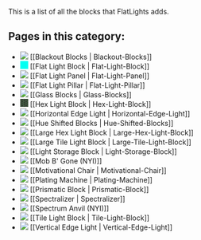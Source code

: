 This is a list of all the blocks that FlatLights adds.

## Pages in this category:
- ![](https://github.com/Electroblob77/Wizardry/blob/1.12.2/src/main/resources/assets/ebwizardry/textures/blocks/arcane_workbench_top.png) [[Blackout Blocks | Blackout-Blocks]]
- ![](https://github.com/Syi-I/FlatLights/blob/gear_beta/src/main/resources/assets/flatlights/textures/block/flatblock/cyan_flatblock.png) [[Flat Light Block | Flat-Light-Block]]
- ![](https://github.com/Electroblob77/Wizardry/blob/1.12.2/src/main/resources/assets/ebwizardry/textures/blocks/arcane_workbench_top.png) [[Flat Light Panel | Flat-Light-Panel]]
- ![](https://github.com/Electroblob77/Wizardry/blob/1.12.2/src/main/resources/assets/ebwizardry/textures/blocks/arcane_workbench_top.png) [[Flat Light Pillar | Flat-Light-Pillar]]
- ![](https://github.com/Electroblob77/Wizardry/blob/1.12.2/src/main/resources/assets/ebwizardry/textures/blocks/arcane_workbench_top.png) [[Glass Blocks | Glass-Blocks]]
- <img src="https://github.com/Syi-I/FlatLights/blob/gear_beta/src/main/resources/assets/flatlights/textures/block/hexblock/pastel_green_hexblock.png" alt="Hex Light Block" width="16"/> [[Hex Light Block | Hex-Light-Block]]
- ![](https://github.com/Electroblob77/Wizardry/blob/1.12.2/src/main/resources/assets/ebwizardry/textures/blocks/arcane_workbench_top.png) [[Horizontal Edge Light | Horizontal-Edge-Light]]
- ![](https://github.com/Electroblob77/Wizardry/blob/1.12.2/src/main/resources/assets/ebwizardry/textures/blocks/arcane_workbench_top.png) [[Hue Shifted Blocks | Hue-Shifted-Blocks]]
- ![](https://github.com/Electroblob77/Wizardry/blob/1.12.2/src/main/resources/assets/ebwizardry/textures/blocks/arcane_workbench_top.png) [[Large Hex Light Block | Large-Hex-Light-Block]]
- ![](https://github.com/Electroblob77/Wizardry/blob/1.12.2/src/main/resources/assets/ebwizardry/textures/blocks/arcane_workbench_top.png) [[Large Tile Light Block | Large-Tile-Light-Block]]
- ![](https://github.com/Electroblob77/Wizardry/blob/1.12.2/src/main/resources/assets/ebwizardry/textures/blocks/arcane_workbench_top.png) [[Light Storage Block | Light-Storage-Block]]
- ![](https://github.com/Electroblob77/Wizardry/blob/1.12.2/src/main/resources/assets/ebwizardry/textures/blocks/arcane_workbench_top.png) [[Mob B' Gone (NYI)]]
- ![](https://github.com/Electroblob77/Wizardry/blob/1.12.2/src/main/resources/assets/ebwizardry/textures/blocks/arcane_workbench_top.png) [[Motivational Chair | Motivational-Chair]]
- ![](https://github.com/Electroblob77/Wizardry/blob/1.12.2/src/main/resources/assets/ebwizardry/textures/blocks/arcane_workbench_top.png) [[Plating Machine | Plating-Machine]]
- ![](https://github.com/Electroblob77/Wizardry/blob/1.12.2/src/main/resources/assets/ebwizardry/textures/blocks/arcane_workbench_top.png) [[Prismatic Block | Prismatic-Block]]
- ![](https://github.com/Electroblob77/Wizardry/blob/1.12.2/src/main/resources/assets/ebwizardry/textures/blocks/arcane_workbench_top.png) [[Spectralizer | Spectralizer]]
- ![](https://github.com/Electroblob77/Wizardry/blob/1.12.2/src/main/resources/assets/ebwizardry/textures/blocks/arcane_workbench_top.png) [[Spectrum Anvil (NYI)]]
- ![](https://github.com/Electroblob77/Wizardry/blob/1.12.2/src/main/resources/assets/ebwizardry/textures/blocks/arcane_workbench_top.png) [[Tile Light Block | Tile-Light-Block]]
- ![](https://github.com/Electroblob77/Wizardry/blob/1.12.2/src/main/resources/assets/ebwizardry/textures/blocks/arcane_workbench_top.png) [[Vertical Edge Light | Vertical-Edge-Light]]

